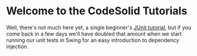 Welcome to the CodeSolid Tutorials
=========

Well, there's not much here yet, a single beginner's [JUnit tutorial]("https://github.com/CodeSolid/tutorials/tree/master/HelloJUnit"), but if you come back in a few days we'll have doubled that amount when we start running our unit tests in Swing for an easy introduction to dependency injection.
